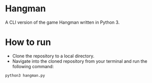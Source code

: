 # Hangman
A CLI version of the game Hangman written in Python 3.

# How to run
* Clone the repository to a local directory.
* Navigate into the cloned repository from your terminal and run the following command:
```bash
python3 hangman.py
```
